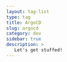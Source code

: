 ```yaml
---
layout: tag-list
type: tag
title: ArgoCD
slug: argocd
category: dev
sidebar: true
description: >
   Let's get stuffed!
---
```

